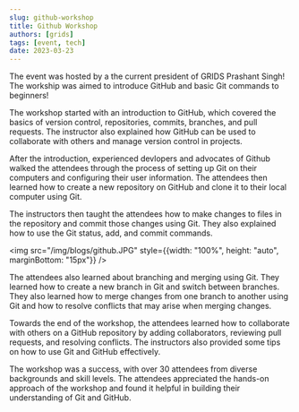 ```yaml
---
slug: github-workshop
title: Github Workshop
authors: [grids]
tags: [event, tech]
date: 2023-03-23
---
```


The event was hosted by a the current president of GRIDS Prashant Singh! The workship was aimed to introduce GitHub and basic Git commands to beginners!

The workshop started with an introduction to GitHub, which covered the basics of version control, repositories, commits, branches, and pull requests. The instructor also explained how GitHub can be used to collaborate with others and manage version control in projects.

After the introduction, experienced devlopers and advocates of Github walked the attendees through the process of setting up Git on their computers and configuring their user information. The attendees then learned how to create a new repository on GitHub and clone it to their local computer using Git.

The instructors then taught the attendees how to make changes to files in the repository and commit those changes using Git. They also explained how to use the Git status, add, and commit commands.

<!-- truncate -->

<img src="/img/blogs/github.JPG" style={{width: "100%", height: "auto", marginBottom: "15px"}} />

The attendees also learned about branching and merging using Git. They learned how to create a new branch in Git and switch between branches. They also learned how to merge changes from one branch to another using Git and how to resolve conflicts that may arise when merging changes.

Towards the end of the workshop, the attendees learned how to collaborate with others on a GitHub repository by adding collaborators, reviewing pull requests, and resolving conflicts. The instructors also provided some tips on how to use Git and GitHub effectively.

The workshop was a success, with over 30 attendees from diverse backgrounds and skill levels. The attendees appreciated the hands-on approach of the workshop and found it helpful in building their understanding of Git and GitHub.